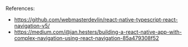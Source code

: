 
References:
* https://github.com/webmasterdevlin/react-native-typescript-react-navigation-v5/
* https://medium.com/@jan.hesters/building-a-react-native-app-with-complex-navigation-using-react-navigation-85a479308f52